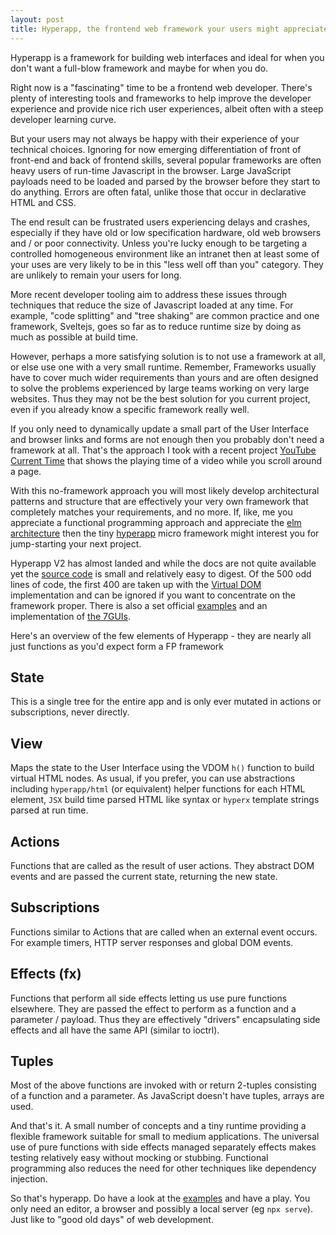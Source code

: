 ```yaml
---
layout: post
title: Hyperapp, the frontend web framework your users might appreciate
---
```


<div class="message">
Hyperapp is a framework for building web interfaces and ideal for when you don't want a full-blow framework and maybe for when you do.
</div>

Right now is a "fascinating" time to be a frontend web developer. There's plenty of interesting tools and frameworks to help improve the developer experience and provide nice rich user experiences, albeit often with a steep developer learning curve.

But your users may not always be happy with their experience of your technical choices. Ignoring for now emerging differentiation of front of front-end and back of frontend skills, several popular frameworks are often heavy users of run-time Javascript in the browser. Large JavaScript payloads need to be loaded and parsed by the browser before they start to do anything. Errors are often fatal, unlike those that occur in declarative HTML and CSS.

The end result can be frustrated users experiencing delays and crashes, especially if they have old or low specification hardware, old web browsers and / or poor connectivity. Unless you're lucky enough to be targeting a controlled homogeneous environment like an intranet then at least some of your uses are very likely to be in this "less well off than you" category. They are unlikely to remain your users for long.

More recent developer tooling aim to address these issues through techniques that reduce the size of Javascript loaded at any time. For example, "code splitting" and "tree shaking" are common practice and one framework, Sveltejs, goes so far as to reduce runtime size by doing as much as possible at build time.

However, perhaps a more satisfying solution is to not use a framework at all, or else use one with a very small runtime. Remember, Frameworks usually have to cover much wider requirements than yours and are often designed to solve the problems experienced by large teams working on very large websites. Thus they may not be the best solution for you current project, even if you already know a specific framework really well.

If you only need to dynamically update a small part of the User Interface and browser links and forms are not enough then you probably don't need a framework at all. That's the approach I took with a recent project [YouTube Current Time](https://github.com/music-practice-tools/youtube-current-time/blob/master/ytct-es6.js) that shows the playing time of a video while you scroll around a page.

With this no-framework approach you will most likely develop architectural patterns and structure that are effectively your very own framework that completely matches your requirements, and no more. If, like, me you appreciate a functional programming approach and appreciate the [elm architecture](https://guide.elm-lang.org/architecture/) then the tiny [hyperapp](https://github.com/jorgebucaran/hyperapp) micro framework might interest you for jump-starting your next project.

Hyperapp V2 has almost landed and while the docs are not quite available yet the [source code](https://github.com/jorgebucaran/hyperapp) is small and relatively easy to digest. Of the 500 odd lines of code, the first 400 are taken up with the [Virtual DOM](https://reactjs.org/docs/faq-internals.html) implementation and can be ignored if you want to concentrate on the framework proper. There is also a set official [examples](https://github.com/jorgebucaran/hyperapp/blob/master/docs/examples.md) and an implementation of [the 7GUIs](https://github.com/zaceno/sevenguis-hyperapp).

Here's an overview of the few elements of Hyperapp - they are nearly all just functions as you'd expect form a FP framework

## State

This is a single tree for the entire app and is only ever mutated in actions or subscriptions, never directly.

## View

Maps the state to the User Interface using the VDOM `h()` function to build virtual HTML nodes. As usual, if you prefer, you can use abstractions including `hyperapp/html` (or equivalent) helper functions for each HTML element, `JSX` build time parsed HTML like syntax or `hyperx` template strings parsed at run time.

## Actions

Functions that are called as the result of user actions. They abstract DOM events and are passed the current state, returning the new state.

## Subscriptions

Functions similar to Actions that are called when an external event occurs. For example timers, HTTP server responses and global DOM events.

## Effects (fx)

Functions that perform all side effects letting us use pure functions elsewhere. They are passed the effect to perform as a function and a parameter / payload. Thus they are effectively "drivers" encapsulating side effects and all have the same API (similar to ioctrl).

## Tuples

Most of the above functions are invoked with or return 2-tuples consisting of a function and a parameter. As JavaScript doesn't have tuples, arrays are used.

And that's it. A small number of concepts and a tiny runtime providing a flexible framework suitable for small to medium applications. The universal use of pure functions with side effects managed separately effects makes testing relatively easy without mocking or stubbing. Functional programming also reduces the need for other techniques like dependency injection.

So that's hyperapp. Do have a look at the [examples](https://github.com/jorgebucaran/hyperapp/blob/master/docs/examples.md) and have a play. You only need an editor, a browser and possibly a local server (eg `npx serve`). Just like to "good old days" of web development.

